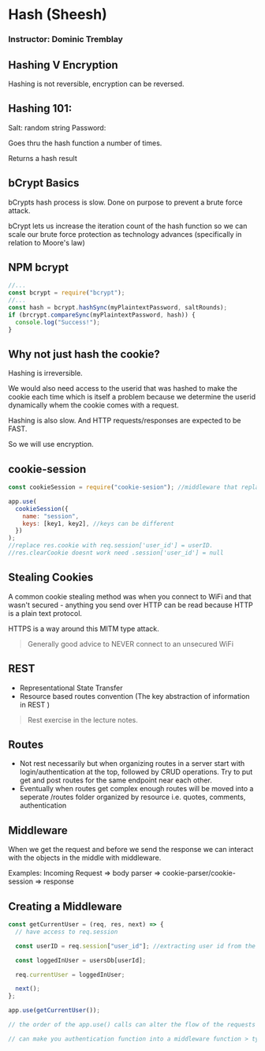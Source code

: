 # Hash (Sheesh)

### Instructor: Dominic Tremblay

## Hashing V Encryption

Hashing is not reversible, encryption can be reversed.

## Hashing 101:

Salt: random string
Password:

Goes thru the hash function a number of times.

Returns a hash result

## bCrypt Basics

bCrypts hash process is slow. Done on purpose to prevent a brute force attack.

bCrypt lets us increase the iteration count of the hash function so we can scale our brute force protection as technology advances (specifically in relation to Moore's law)

## NPM bcrypt

```javascript
//...
const bcrypt = require("bcrypt");
//...
const hash = bcrypt.hashSync(myPlaintextPassword, saltRounds);
if (brcrypt.compareSync(myPlaintextPassword, hash)) {
  console.log("Success!");
}
```

## Why not just hash the cookie?

Hashing is irreversible.

We would also need access to the userid that was hashed to make the cookie each time which is itself a problem because we determine the userid dynamically whem the cookie comes with a request.

Hashing is also slow. And HTTP requests/responses are expected to be FAST.

So we will use encryption.

## cookie-session

```javascript
const cookieSession = require("cookie-sesion"); //middleware that replaces cookie parser

app.use(
  cookieSession({
    name: "session",
    keys: [key1, key2], //keys can be different
  })
);
//replace res.cookie with req.session['user_id'] = userID.
//res.clearCookie doesnt work need .session['user_id'] = null
```

## Stealing Cookies

A common cookie stealing method was when you connect to WiFi and that wasn't secured - anything you send over HTTP can be read because HTTP is a plain text protocol.

HTTPS is a way around this MITM type attack.

> Generally good advice to NEVER connect to an unsecured WiFi

## REST

- Representational State Transfer
- Resource based routes convention (The key abstraction of information in REST )

> Rest exercise in the lecture notes.

## Routes

- Not rest necessarily but when organizing routes in a server start with login/authentication at the top, followed by CRUD operations. Try to put get and post routes for the same endpoint near each other.
- Eventually when routes get complex enough routes will be moved into a seperate /routes folder organized by resource i.e. quotes, comments, authentication

## Middleware

When we get the request and before we send the response we can interact with the objects in the middle with middleware.

Examples: Incoming Request => body parser => cookie-parser/cookie-session => response

## Creating a Middleware

```javascript
const getCurrentUser = (req, res, next) => {
  // have access to req.session

  const userID = req.session["user_id"]; //extracting user id from the cookies

  const loggedInUser = usersDb[userId];

  req.currentUser = loggedInUser;

  next();
};

app.use(getCurrentUser());

// the order of the app.use() calls can alter the flow of the requests and responses

// can make you authentication function into a middleware function > typically what is done when that is in production
```
